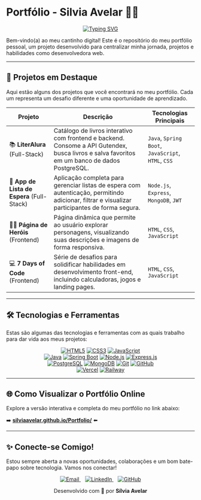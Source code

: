 # Portfólio - Silvia Avelar 👩‍💻

<p align="center">
  <a href="https://git.io/typing-svg"><img src="https://readme-typing-svg.herokuapp.com?font=Montserrat&size=32&pause=1000&color=22D4FD¢er=true&vCenter=true&width=550&height=70&lines=Ol%C3%A1!+Sou+a+S%C3%ADlvia+Avelar;Desenvolvedora+Web+Full-Stack;Construindo+experi%C3%AAncias+digitais;Amante+de+C%C3%B3digo+%26+Caf%C3%A9+%E2%98%95" alt="Typing SVG" /></a>
</p>

Bem-vindo(a) ao meu cantinho digital! Este é o repositório do meu portfólio pessoal, um projeto desenvolvido para centralizar minha jornada, projetos e habilidades como desenvolvedora web.

---

## 🚀 Projetos em Destaque

Aqui estão alguns dos projetos que você encontrará no meu portfólio. Cada um representa um desafio diferente e uma oportunidade de aprendizado.

| Projeto                                      | Descrição                                                                                                                                     | Tecnologias Principais                                 |
| -------------------------------------------- | --------------------------------------------------------------------------------------------------------------------------------------------- | ------------------------------------------------------ |
| 📚 **LiterAlura** (Full-Stack)               | Catálogo de livros interativo com frontend e backend. Consome a API Gutendex, busca livros e salva favoritos em um banco de dados PostgreSQL.     | `Java`, `Spring Boot`, `JavaScript`, `HTML`, `CSS`     |
| 📝 **App de Lista de Espera** (Full-Stack)   | Aplicação completa para gerenciar listas de espera com autenticação, permitindo adicionar, filtrar e visualizar participantes de forma segura. | `Node.js`, `Express`, `MongoDB`, `JWT`                 |
| 🦸‍♂️ **Página de Heróis** (Frontend)          | Página dinâmica que permite ao usuário explorar personagens, visualizando suas descrições e imagens de forma responsiva.                        | `HTML`, `CSS`, `JavaScript`                            |
| 💻 **7 Days of Code** (Frontend)             | Série de desafios para solidificar habilidades em desenvolvimento front-end, incluindo calculadoras, jogos e landing pages.                       | `HTML`, `CSS`, `JavaScript`                            |

---

## 🛠️ Tecnologias e Ferramentas

Estas são algumas das tecnologias e ferramentas com as quais trabalho para dar vida aos meus projetos:

<p align="center">
  <!-- Frontend -->
  <a href="#"><img src="https://img.shields.io/badge/HTML5-E34F26?style=for-the-badge&logo=html5&logoColor=white" alt="HTML5"/></a>
  <a href="#"><img src="https://img.shields.io/badge/CSS3-1572B6?style=for-the-badge&logo=css3&logoColor=white" alt="CSS3"/></a>
  <a href="#"><img src="https://img.shields.io/badge/JavaScript-F7DF1E?style=for-the-badge&logo=javascript&logoColor=black" alt="JavaScript"/></a>
  <br>
  <!-- Backend -->
  <a href="#"><img src="https://img.shields.io/badge/Java-007396?style=for-the-badge&logo=java&logoColor=white" alt="Java"/></a>
  <a href="#"><img src="https://img.shields.io/badge/Spring-6DB33F?style=for-the-badge&logo=spring&logoColor=white" alt="Spring Boot"/></a>
  <a href="#"><img src="https://img.shields.io/badge/Node.js-339933?style=for-the-badge&logo=nodedotjs&logoColor=white" alt="Node.js"/></a>
  <a href="#"><img src="https://img.shields.io/badge/Express.js-000000?style=for-the-badge&logo=express&logoColor=white" alt="Express.js"/></a>
  <br>
  <!-- Bancos de Dados e Ferramentas -->
  <a href="#"><img src="https://img.shields.io/badge/PostgreSQL-4169E1?style=for-the-badge&logo=postgresql&logoColor=white" alt="PostgreSQL"/></a>
  <a href="#"><img src="https://img.shields.io/badge/MongoDB-47A248?style=for-the-badge&logo=mongodb&logoColor=white" alt="MongoDB"/></a>
  <a href="#"><img src="https://img.shields.io/badge/Git-F05032?style=for-the-badge&logo=git&logoColor=white" alt="Git"/></a>
  <a href="#"><img src="https://img.shields.io/badge/GitHub-181717?style=for-the-badge&logo=github&logoColor=white" alt="GitHub"/></a>
  <br>
  <!-- Plataformas de Deploy -->
  <a href="#"><img src="https://img.shields.io/badge/Vercel-000000?style=for-the-badge&logo=vercel&logoColor=white" alt="Vercel"/></a>
  <a href="#"><img src="https://img.shields.io/badge/Railway-0B0D0E?style=for-the-badge&logo=railway&logoColor=white" alt="Railway"/></a>
</p>

---

## 🌐 Como Visualizar o Portfólio Online

Explore a versão interativa e completa do meu portfólio no link abaixo:

➡️ **[silviaavelar.github.io/Portfolio/](https://silviaavelar.github.io/Portfolio/)** ⬅️

---

## ✨ Conecte-se Comigo!

Estou sempre aberta a novas oportunidades, colaborações e um bom bate-papo sobre tecnologia. Vamos nos conectar!

<p align="center">
  <a href="mailto:silvia.avelar@gmail.com" target="_blank">
    <img src="https://img.shields.io/badge/-Email-D14836?style=for-the-badge&logo=gmail&logoColor=white" alt="Email">
  </a>
    
  <a href="https://www.linkedin.com/in/silvia-avelar/" target="_blank">
    <img src="https://img.shields.io/badge/-LinkedIn-0077B5?style=for-the-badge&logo=linkedin&logoColor=white" alt="LinkedIn">
  </a>
    
  <a href="https://github.com/SilviaAvelar" target="_blank">
    <img src="https://img.shields.io/badge/-GitHub-181717?style=for-the-badge&logo=github&logoColor=white" alt="GitHub">
  </a>
</p>
<p align="center">
  Desenvolvido com 💙 por <strong>Sílvia Avelar</strong>
</p>